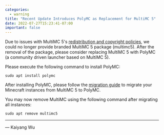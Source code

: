 ```yaml
---
categories:
  - warning
title: "Recent Update Introduces PolyMC as Replacement for MultiMC 5"
date: 2022-07-27T15:23:41-07:00
important: false
---
```


Due to issues with MultiMC 5's
[redistribution and copyright policies](https://github.com/MultiMC/Launcher#forkingredistributingcustom-builds-policy),
we could no longer provide branded MultiMC 5 package (multimc5). After the
removal of the package, please consider replacing MultiMC 5 with PolyMC (a
community driven launcher based on MultiMC 5).

Please execute the following command to install PolyMC:

```
sudo apt install polymc
```

After installing PolyMC, please follow the
[migration guide](https://polymc.org/wiki/getting-started/migrating-multimc/#migrating-instances-from-multimc)
to migrate your Minecraft instances from MultiMC 5 to PolyMC.

You may now remove MultiMC using the following command after migrating all
instances:

```
sudo apt remove multimc5
```

---

— Kaiyang Wu
